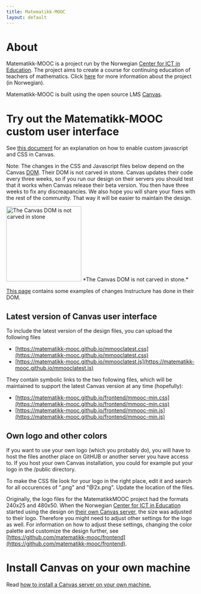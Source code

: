 ```yaml
---
title: Matematikk-MOOC
layout: default
---
```


# About

Matematikk-MOOC is a project run by the Norwegian
[Center for ICT in Education][ictcenter]. The project aims to create a
course for continuing education of teachers of mathematics. Click
[here][mmooc-project-page] for more information about the project (in
Norwegian).

Matematikk-MOOC is built using the open source LMS [Canvas][canvas].

# Try out the Matematikk-MOOC custom user interface

See [this document][branding-guide] for an explanation on how to
enable custom javascript and CSS in Canvas.

Note: The changes in the CSS and Javascript files below depend on the Canvas [DOM](https://en.wikipedia.org/wiki/Document_Object_Model). 
Their DOM is not carved in stone. Canvas updates their code every three weeks, 
so if you run our design on their servers you should test that it works when Canvas release their beta version.
 You then have three weeks to fix any discreapancies. We also hope you will share your fixes with the rest of the community. 
 That way it will be easier to maintain the design.
 
 <img src="http://www.publicdomainpictures.net/pictures/180000/velka/hieroglyphs-14641949174f2.jpg " alt="The Canvas DOM is not carved in stone" style="width: 200px;"/>	    
 *The Canvas DOM is not carved in stone.*

[This page](bugfixes.md) contains some examples of changes Instructure has done in their DOM.

## Latest version of Canvas user interface

To include the latest version of the design files, you can upload the following files

- [https://matematikk-mooc.github.io/mmooclatest.css](https://matematikk-mooc.github.io/mmooclatest.css)
- [https://matematikk-mooc.github.io/mmooclatest.js](https://matematikk-mooc.github.io/mmooclatest.js)

They contain symbolic links to the two following files, which will be maintained to support the latest Canvas version at any time (hopefully):

- [https://matematikk-mooc.github.io/frontend/mmooc-min.css](https://matematikk-mooc.github.io/frontend/mmooc-min.css)
- [https://matematikk-mooc.github.io/frontend/mmooc-min.js](https://matematikk-mooc.github.io/frontend/mmooc-min.js)


## Own logo and other colors
If you want to use your own logo (which you probably do), you will have to host the files another place on GitHUB or another server you have access to.  If you host your own Canvas installation, you could for example put your logo in the /public directory. 

To make the CSS file look for your logo in the right place, edit it and search for all occurences of ".png" and "@2x.png". Update the location of the files.

Originally, the logo files for the MatematikkMOOC project had the formats 240x25 and 480x50. When the Norwegian
[Center for ICT in Education][ictcenter] started using the design on [their own Canvas server](https://kurs.iktsenteret.no), the size was adjusted
to their logo. Therefore you might need to adjust other settings for the logo as well. For information on how to adjust these settings, changing the color palette and customize the design further, see 
[https://github.com/matematikk-mooc/frontend](https://github.com/matematikk-mooc/frontend).

# Install Canvas on your own machine
Read [how to install a Canvas server on your own machine.](server.md) 

[branding-guide]: http://guides.instructure.com/s/2204/m/4214/l/41896-how-do-i-brand-my-canvas-instance
[canvas]: https://instruture.com
[ictcenter]: https://iktsenteret.no/english
[mmooc-project-page]: https://iktsenteret.no/prosjekter/matematikk-mooc
